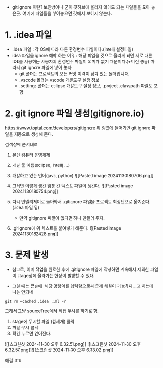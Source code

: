 - git ignore 이란? 보안상이나 굳이 깃허브에 올리지 않아도 되는 파일들을 모아 놓은곳. 여기에 파일들을 넣어놓으면 깃에서 보이지 않는다.

# 1. .idea 파일
- .idea 파일 : 각 OS에 따라 다른 환경변수 파일이다.(intelij 설정파일)
- idea 파일을 ignore 해야 하는 이유 : 해당 파일을 깃으로 올리게 되면 서로 다른 IDE를 사용하는 사용자의 환경변수 파일이 의미가 없기 때문이다.(+버전 충돌) 따라서 git ignore 파일에 넣어 놓자.
	- git 폴더는 프로젝트의 모든 커밋 이력이 담겨 있는 폴더입니다.
	- .vscode 폴더는 vscode 개발도구 설정 정보
	- .settings 폴더는 eclipse 개발도구 설정 정보, .project .classpath 파일도 포함

# 2. git ignore 파일 생성(gitignore.io)
https://www.toptal.com/developers/gitignore
위 링크에 들어가면 git ignore 파일을 자동으로 생성해 준다.

검색창에 순서대로
1. 본인 컴퓨터 운영체제
2. 개발 툴 이름(eclipse, intelij ...)
3. 개발하고 있는 언어(java, python)
![[Pasted image 20241130180706.png]]

4. 그러면 이렇게 생긴 엄청 긴 텍스트 파일이 생긴다.
![[Pasted image 20241130180754.png]]

5. 다시 인텔리제이로 돌아와서 .gitignore 파일을 프로젝트 최상단으로 옮겨준다.(.idea 파일 밑)
	- 만약 gitignore 파일이 없다면 하나 만들어 주자.

6. .gitignore에 위 텍스트를 붙여넣기 해준다.
![[Pasted image 20241130182428.png]]

# 3. 문제 발생
- 참고로, 이미 작업을 완료한 후에 .gitignore 파일에 작성하면 계속해서 제외한 파일이 stage상에 올라가는 현상이 발생할 수 있다. 

- 그럴 때는 콘솔에  해당 명령어를 입력함으로써 문제 해결이 가능하다...고 하는데 나는 안되네

```git
git rm –cached .idea .iml -r
```

그래서 그냥 sourceTree에서 직접 무시를 하기로 함.
1. stage에 무시할 파일 (점세개) 클릭
2. 파일 무시 클릭
3. 확인 누르면 없어진다.

![[스크린샷 2024-11-30 오후 6.32.51.png]]
![[스크린샷 2024-11-30 오후 6.32.57.png]]![[스크린샷 2024-11-30 오후 6.33.02.png]]

해결 ㅎㅎ